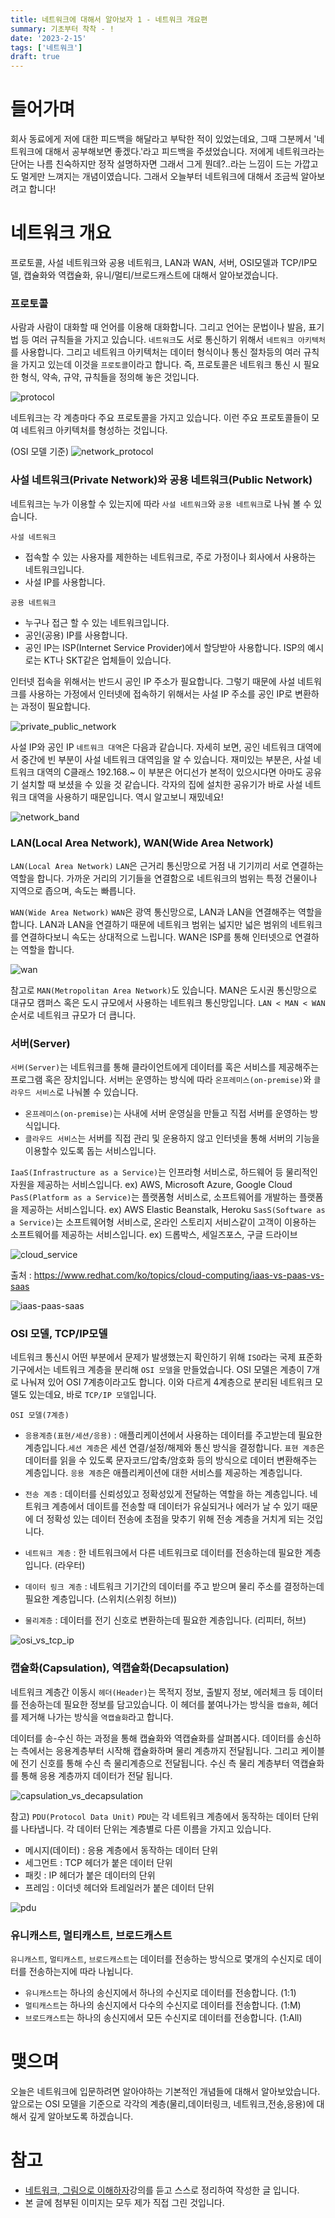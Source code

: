 ```yaml
---
title: 네트워크에 대해서 알아보자 1 - 네트워크 개요편
summary: 기초부터 착착 - !
date: '2023-2-15'
tags: ['네트워크']
draft: true
---
```


# 들어가며

회사 동료에게 저에 대한 피드백을 해달라고 부탁한 적이 있었는데요, 그때 그분께서 '네트워크에 대해서 공부해보면 좋겠다.'라고 피드백을 주셨었습니다. 저에게 네트워크라는 단어는 나름 친숙하지만 정작 설명하자면 그래서 그게 뭔데?..라는 느낌이 드는 가깝고도 멀게만 느껴지는 개념이였습니다. 그래서 오늘부터 네트워크에 대해서 조금씩 알아보려고 합니다!

# 네트워크 개요

프로토콜, 사설 네트워크와 공용 네트워크, LAN과 WAN, 서버, OSI모델과 TCP/IP모델, 캡슐화와 역캡슐화, 유니/멀티/브로드캐스트에 대해서 알아보겠습니다.

### 프로토콜

사람과 사람이 대화할 때 언어를 이용해 대화합니다. 그리고 언어는 문법이나 발음, 표기법 등 여러 규칙들을 가지고 있습니다. `네트워크`도 서로 통신하기 위해서 `네트워크 아키텍처`를 사용합니다. 그리고 네트워크 아키텍처는 데이터 형식이나 통신 절차등의 여러 규칙을 가지고 있는데 이것을 `프로토콜`이라고 합니다. 즉, 프로토콜은 네트워크 통신 시 필요한 형식, 약속, 규약, 규칙들을 정의해 놓은 것입니다.

![protocol](/static/images/blog/network/network_basic/protocol.png)

네트워크는 각 계층마다 주요 프로토콜을 가지고 있습니다. 이런 주요 프로토콜들이 모여 네트워크 아키텍처를 형성하는 것입니다.

(OSI 모델 기준)
![network_protocol](/static/images/blog/network/network_basic/network_protocol.png)

### 사설 네트워크(Private Network)와 공용 네트워크(Public Network)

네트워크는 누가 이용할 수 있는지에 따라 `사설 네트워크`와 `공용 네트워크`로 나눠 볼 수 있습니다.

`사설 네트워크`

- 접속할 수 있는 사용자를 제한하는 네트워크로, 주로 가정이나 회사에서 사용하는 네트워크입니다.
- 사설 IP를 사용합니다.

`공용 네트워크`

- 누구나 접근 할 수 있는 네트워크입니다.
- 공인(공용) IP를 사용합니다.
- 공인 IP는 ISP(Internet Service Provider)에서 할당받아 사용합니다. ISP의 예시로는 KT나 SKT같은 업체들이 있습니다.

인터넷 접속을 위해서는 반드시 공인 IP 주소가 필요합니다. 그렇기 때문에 사설 네트워크를 사용하는 가정에서 인터넷에 접속하기 위해서는 사설 IP 주소를 공인 IP로 변환하는 과정이 필요합니다.

![private_public_network](/static/images/blog/network/network_basic/private_public_network.png)

사설 IP와 공인 IP `네트워크 대역`은 다음과 같습니다.
자세히 보면, 공인 네트워크 대역에서 중간에 빈 부분이 사설 네트워크 대역임을 알 수 있습니다.
재미있는 부분은, 사설 네트워크 대역의 C클래스 192.168.~ 이 부분은 어디선가 본적이 있으시다면 아마도 공유기 설치할 때 보셨을 수 있을 것 같습니다. 각자의 집에 설치한 공유기가 바로 사설 네트워크 대역을 사용하기 때문입니다. 역시 알고보니 재밌네요!

![network_band](/static/images/blog/network/network_basic/network_band.png)

### LAN(Local Area Network), WAN(Wide Area Network)

`LAN(Local Area Network)`
`LAN`은 근거리 통신망으로 거점 내 기기끼리 서로 연결하는 역할을 합니다. 가까운 거리의 기기들을 연결함으로 네트워크의 범위는 특정 건물이나 지역으로 좁으며, 속도는 빠릅니다.

`WAN(Wide Area Network)`
`WAN`은 광역 통신망으로, LAN과 LAN을 연결해주는 역할을 합니다. LAN과 LAN을 연결하기 때문에 네트워크 범위는 넓지만 넓은 범위의 네트워크를 연결하다보니 속도는 상대적으로 느립니다. WAN은 ISP를 통해 인터넷으로 연결하는 역할을 합니다.

![wan](/static/images/blog/network/network_basic/wan.png)

참고로 `MAN(Metropolitan Area Network)`도 있습니다. MAN은 도시권 통신망으로 대규모 캠퍼스 혹은 도시 규모에서 사용하는 네트워크 통신망입니다. `LAN < MAN < WAN` 순서로 네트워크 규모가 더 큽니다.

### 서버(Server)

`서버(Server)`는 네트워크를 통해 클라이언트에게 데이터를 혹은 서비스를 제공해주는 프로그램 혹은 장치입니다. 서버는 운영하는 방식에 따라 `온프레미스(on-premise)`와 `클라우드 서비스`로 나눠볼 수 있습니다.

- `온프레미스(on-premise)`는 사내에 서버 운영실을 만들고 직접 서버를 운영하는 방식입니다.
- `클라우드 서비스`는 서버를 직접 관리 및 운용하지 않고 인터넷을 통해 서버의 기능을 이용할수 있도록 돕는 서비스입니다.

`IaaS(Infrastructure as a Service)`는 인프라형 서비스로, 하드웨어 등 물리적인 자원을 제공하는 서비스입니다. ex) AWS, Microsoft Azure, Google Cloud
`PasS(Platform as a Service)`는 플랫폼형 서비스로, 소프트웨어를 개발하는 플랫폼을 제공하는 서비스입니다. ex) AWS Elastic Beanstalk, Heroku
`SasS(Software as a Service)`는 소프트웨어형 서비스로, 온라인 스토리지 서비스같이 고객이 이용하는 소프트웨어를 제공하는 서비스입니다. ex) 드롭박스, 세일즈포스, 구글 드라이브

![cloud_service](/static/images/blog/network/network_basic/cloud_service.png)

출처 : https://www.redhat.com/ko/topics/cloud-computing/iaas-vs-paas-vs-saas

![iaas-paas-saas](/static/images/blog/network/network_basic/iaas-paas-saas.png)

### OSI 모델, TCP/IP모델

네트워크 통신시 어떤 부분에서 문제가 발생했는지 확인하기 위해 `ISO`라는 국제 표준화 기구에서는 네트워크 계층을 분리해 `OSI 모델`을 만들었습니다. OSI 모델은 계층이 7개로 나눠져 있어 OSI 7계층이라고도 합니다. 이와 다르게 4계층으로 분리된 네트워크 모델도 있는데요, 바로 `TCP/IP 모델`입니다.

`OSI 모델(7계층)`

- `응용계층(표현/세션/응용)` : 애플리케이션에서 사용하는 데이터를 주고받는데 필요한 계층입니다.`세션 계층`은 세션 연결/설정/해제와 통신 방식을 결정합니다. `표현 계층`은 데이터를 읽을 수 있도록 문자코드/압축/암호화 등의 방식으로 데이터 변환해주는 계층입니다. `응용 계층`은 애플리케이션에 대한 서비스를 제공하는 계층입니다.

- `전송 계층` : 데이터를 신뢰성있고 정확성있게 전달하는 역할을 하는 계층입니다. 네트워크 계층에서 데이트를 전송할 때 데이터가 유실되거나 에러가 날 수 있기 때문에 더 정확성 있는 데이터 전송에 초점을 맞추기 위해 전송 계층을 거치게 되는 것입니다.
- `네트워크 계층` : 한 네트워크에서 다른 네트워크로 데이터를 전송하는데 필요한 계층입니다. (라우터)
- `데이터 링크 계층` : 네트워크 기기간의 데이터를 주고 받으며 물리 주소를 결정하는데 필요한 계층입니다. (스위치(스위칭 허브))
- `물리계층` : 데이터를 전기 신호로 변환하는데 필요한 계층입니다. (리피터, 허브)

![osi_vs_tcp_ip](/static/images/blog/network/network_basic/osi_vs_tcp_ip.png)

### 캡슐화(Capsulation), 역캡슐화(Decapsulation)

네트워크 계층간 이동시 `헤더(Header)`는 목적지 정보, 출발지 정보, 에러체크 등 데이터를 전송하는데 필요한 정보를 담고있습니다. 이 헤더를 붙여나가는 방식을 `캡슐화`, 헤더를 제거해 나가는 방식을 `역캡슐화`라고 합니다.

데이터를 송-수신 하는 과정을 통해 캡슐화와 역캡슐화를 살펴봅시다.
데이터를 송신하는 측에서는 응용계층부터 시작해 캡슐화하며 물리 계층까지 전달됩니다. 그리고 케이블에 전기 신호를 통해 수신 측 물리계층으로 전달됩니다. 수신 측 물리 계층부터 역캡슐화를 통해 응용 계층까지 데이터가 전달 됩니다.

![capsulation_vs_decapsulation](/static/images/blog/network/network_basic/capsulation_vs_decapsulation.png)

참고) `PDU(Protocol Data Unit)`
`PDU`는 각 네트워크 계층에서 동작하는 데이터 단위를 나타냅니다. 각 데이터 단위는 계층별로 다른 이름을 가지고 있습니다.

- 메시지(데이터) : 응용 계층에서 동작하는 데이터 단위
- 세그먼트 : TCP 헤더가 붙은 데이터 단위
- 패킷 : IP 헤더가 붙은 데이터의 단위
- 프레임 : 이더넷 헤더와 트레일러가 붙은 데이터 단위

![pdu](/static/images/blog/network/network_basic/pdu.png)

### 유니캐스트, 멀티캐스트, 브로드캐스트

`유니캐스트`, `멀티캐스트`, `브로드캐스트`는 데이터를 전송하는 방식으로 몇개의 수신지로 데이터를 전송하는지에 따라 나뉩니다.

- `유니캐스트`는 하나의 송신지에서 하나의 수신지로 데이터를 전송합니다. (1:1)
- `멀티캐스트`는 하나의 송신지에서 다수의 수신지로 데이터를 전송합니다. (1:M)
- `브로드캐스트`는 하나의 송신지에서 모든 수신지로 데이터를 전송합니다. (1:All)

# 맺으며

오늘은 네트워크에 입문하려면 알아야하는 기본적인 개념들에 대해서 알아보았습니다. 앞으로는 OSI 모델을 기준으로 각각의 계층(물리,데이터링크, 네트워크,전송,응용)에 대해서 깊게 알아보도록 하겠습니다.

# 참고

- [네트워크, 그림으로 이해하자](https://www.inflearn.com/course/%EB%84%A4%ED%8A%B8%EC%9B%8C%ED%81%AC-%EA%B7%B8%EB%A6%BC-%EC%9D%B4%ED%95%B4)강의를 듣고 스스로 정리하여 작성한 글 입니다.
- 본 글에 첨부된 이미지는 모두 제가 직접 그린 것입니다.
